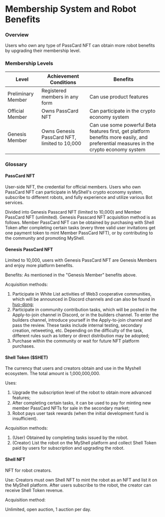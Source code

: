 # Membership System and Robot Benefits

### Overview

Users who own any type of PassCard NFT can obtain more robot benefits by upgrading their membership level.

### Membership Levels

| Level        | Achievement Conditions                  | Benefits                                                                 |
| ------------ | --------------------------------------- | ------------------------------------------------------------------------ |
| Preliminary Member | Registered members in any form          | Can use product features                                                  |
| Official Member | Owns PassCard NFT                       | Can participate in the crypto economy system                             |
| Genesis Member | Owns Genesis PassCard NFT, limited to 10,000 | Can use some powerful Beta features first, get platform benefits more easily, and preferential measures in the crypto economy system |

### Glossary

#### **PassCard NFT**

User-side NFT, the credential for official members. Users who own PassCard NFT can participate in MyShell's crypto economy system, subscribe to different robots, and fully experience and utilize various Bot services.

Divided into Genesis Passcard NFT (limited to 10,000) and Member PassCard NFT (unlimited). Genesis Passcard NFT acquisition method is as follows. Member PassCard NFT can be obtained by purchasing with Shell Token after completing certain tasks (every three valid user invitations get one payment token to mint Member PassCard NFT), or by contributing to the community and promoting MyShell.

#### Genesis PassCard NFT

Limited to 10,000, users with Genesis PassCard NFT are Genesis Members and enjoy more platform benefits.

Benefits: As mentioned in the "Genesis Member" benefits above.

Acquisition methods:

1. Participate in White List activities of Web3 cooperative communities, which will be announced in Discord channels and can also be found in [huo-dong](../huo-dong/ "mention");
2. Participate in community contribution tasks, which will be posted in the Apply-to-join channel in Discord, or in the builders channel. To enter the builders channel, introduce yourself in the Apply-to-join channel and pass the review. These tasks include internal testing, secondary creation, retweeting, etc. Depending on the difficulty of the task, different rules such as lottery or direct distribution may be adopted;
3. Purchase within the community or wait for future NFT platform purchases.

#### Shell Token ($SHET)

The currency that users and creators obtain and use in the Myshell ecosystem. The total amount is 1,000,000,000.

Uses:

1. Upgrade the subscription level of the robot to obtain more advanced features;
2. After completing certain tasks, it can be used to pay for minting new member PassCard NFTs for sale in the secondary market;
3. Robot pays user task rewards (when the initial development fund is insufficient).

Acquisition methods:

1. (User) Obtained by completing tasks issued by the robot.
2. (Creator) List the robot on the MyShell platform and collect Shell Token paid by users for subscription and upgrading the robot.

#### Shell NFT

NFT for robot creators.

Use: Creators must own Shell NFT to mint the robot as an NFT and list it on the MyShell platform. After users subscribe to the robot, the creator can receive Shell Token revenue.

Acquisition method:

Unlimited, open auction, 1 auction per day.